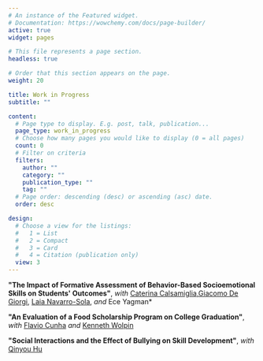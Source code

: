 ```yaml
---
# An instance of the Featured widget.
# Documentation: https://wowchemy.com/docs/page-builder/
active: true
widget: pages

# This file represents a page section.
headless: true

# Order that this section appears on the page.
weight: 20

title: Work in Progress
subtitle: ""

content:
  # Page type to display. E.g. post, talk, publication...
  page_type: work_in_progress
  # Choose how many pages you would like to display (0 = all pages)
  count: 0
  # Filter on criteria
  filters:
    author: ""
    category: ""
    publication_type: ""
    tag: ""
  # Page order: descending (desc) or ascending (asc) date.
  order: desc

design:
  # Choose a view for the listings:
  #   1 = List
  #   2 = Compact
  #   3 = Card
  #   4 = Citation (publication only)
  view: 3
---
```


**"The Impact of Formative Assessment of Behavior-Based Socioemotional Skills on Students' Outcomes"**, *with* [Caterina Calsamiglia](https://sites.google.com/site/caterinacalsamiglia/homepage),[Giacomo De Giorgi](https://sites.google.com/site/giacomodegiorgi/), [Laia Navarro-Sola](https://www.laianavarrosola.com/), *and* Ece Yagman* 
  
**"An Evaluation of a Food Scholarship Program on College Graduation"**, *with* [Flavio Cunha](https://www.flaviocunha.com/) *and* [Kenneth Wolpin](https://economics.sas.upenn.edu/people/kenneth-i-wolpin)
 
**"Social Interactions and the Effect of Bullying on Skill Development"**, *with* [Qinyou Hu](https://sites.google.com/view/qinyouhu)
 
<!--- **"Early Home Visits Improve Health in Black Mothers and Adolescent Daughters: 18-Year Follow-Up of a Randomized Trial"**, *with Gabriella Conti, Harriet Kitzman, Joyce Smith, Elizabeth Anson, Susan Groth, Michael Knudtson, and David Olds*  --->

<!--- **"Understanding the Production of Child Development in Home Visiting at Scale: Experimental Evidence from England"**, *with Gabriella Conti, Riccardo D'Adamo, Michael Roblings, and Rebecca Cannings-John* --->

<!--- -  **"The Role of Parental Investments and Childcare on Early Childhood Development: Evidence from the Head Start Impact Study"**, *with Qinyou Hu* --->
